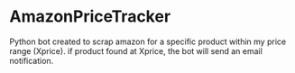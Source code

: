# AmazonPriceTracker
Python bot created to scrap amazon for a specific product within my price range (Xprice).
if product found at Xprice, the bot will send an email notification.
